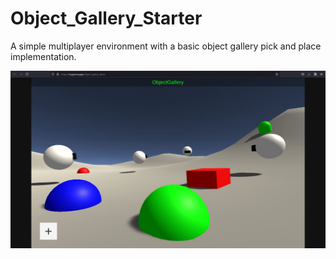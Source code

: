 # Object_Gallery_Starter

A simple multiplayer environment with a basic object gallery pick and place implementation.

![Screenshot](/Documentation/2021-07-13-00.JPG)
